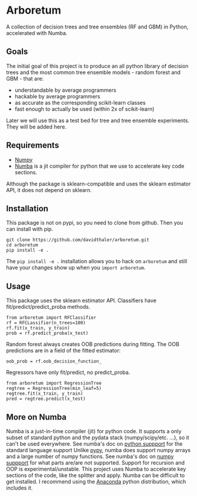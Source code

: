 # Arboretum
A collection of decision trees and tree ensembles (RF and GBM) in Python, accelerated with Numba.

## Goals
The initial goal of this project is to produce an all python library of 
decision trees and the most common tree ensemble models - random forest 
and GBM - that are:

* understandable by average programmers
* hackable by average programmers
* as accurate as the corresponding scikit-learn classes
* fast enough to actually be used (within 2x of scikit-learn)

Later we will use this as a test bed for tree and tree ensemble experiments.
They will be added here.

## Requirements
* [Numpy](http://www.numpy.org/)
* [Numba](http://numba.pydata.org/numba-doc/dev/index.html) is a jit compiler for python that we use to accelerate key code sections.

Although the package is sklearn-compatible and uses the sklearn estimator API, 
it does not depend on sklearn.

## Installation
This package is not on pypi, so you need to clone from github. Then you can install with pip.

    git clone https://github.com/davidthaler/arboretum.git
    cd arboretum
    pip install -e .

The `pip install -e .` installation allows you to hack on `arboretum` and still have your changes 
show up when you `import arboretum`.

## Usage
This package uses the sklearn estimator API. 
Classifiers have fit/predict/predict_proba methods.

    from arboretum import RFClassifier
    rf = RFCLassifier(n_trees=100)
    rf.fit(x_train, y_train)
    prob = rf.predict_proba(x_test)

Random forest always creates OOB predictions during fitting.
The OOB predictions are in a field of the fitted estimator:

    oob_prob = rf.oob_decision_function_

Regressors have only fit/predict, no predict_proba.

    from arboretum import RegressionTree
    regtree = RegressionTree(min_leaf=5)
    regtree.fit(x_train, y_train)
    pred = regtree.predict(x_test)

## More on Numba
Numba is a just-in-time compiler (jit) for python code.
It supports a only subset of standard python and the pydata stack (numpy/scipy/etc. ...), 
so it can't be used everywhere.
See numba's doc on [python suppport](http://numba.pydata.org/numba-doc/dev/reference/pysupported.html) for the standard language support
Unlike [pypy](https://pypy.org/), numba does support numpy arrays and a large number of numpy functions. 
See numba's doc on [numpy suppport](http://numba.pydata.org/numba-doc/dev/reference/numpysupported.html) for what parts are/are not supported.
Support for recursion and OOP is experimental/unstable.
This project uses Numba to accelerate key sections of the code, like the splitter and apply.
Numba can be difficult to get installed. 
I recommend using the [Anaconda](https://docs.continuum.io/anaconda/) python distribution, which includes it.
